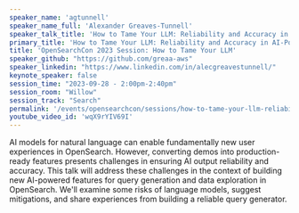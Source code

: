 ```yaml
---
speaker_name: 'agtunnell'
speaker_name_full: 'Alexander Greaves-Tunnell'
speaker_talk_title: 'How to Tame Your LLM: Reliability and Accuracy in AI-Powered Query Generation for OpenSearch'
primary_title: 'How to Tame Your LLM: Reliability and Accuracy in AI-Powered Query Generation for OpenSearch'
title: 'OpenSearchCon 2023 Session: How to Tame Your LLM'
speaker_github: "https://github.com/greaa-aws"
speaker_linkedin: "https://www.linkedin.com/in/alecgreavestunnell/"
keynote_speaker: false
session_time: "2023-09-28 - 2:00pm-2:40pm"
session_room: "Willow"
session_track: "Search"
permalink: '/events/opensearchcon/sessions/how-to-tame-your-llm-reliability-and-accuracy-in-ai-powered-query-generation-for-opensearch.html'
youtube_video_id: 'wqX9rYIV69I'
---
```


AI models for natural language can enable fundamentally new user experiences in OpenSearch. However, converting demos into production-ready features presents challenges in ensuring AI output reliability and accuracy. This talk will address these challenges in the context of building new AI-powered features for query generation and data exploration in OpenSearch. We'll examine some risks of language models, suggest mitigations, and share experiences from building a reliable query generator.
